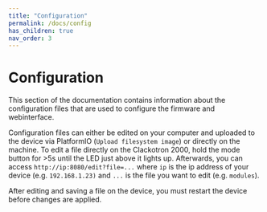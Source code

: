 ```yaml
---
title: "Configuration"
permalink: /docs/config
has_children: true
nav_order: 3
---
```


# Configuration

This section of the documentation contains information about the configuration files that are used to configure the firmware and webinterface.

Configuration files can either be edited on your computer and uploaded to the device via PlatformIO (`Upload filesystem image`) or directly on the machine. To edit a file directly on the Clackotron 2000, hold the mode button for >5s until the LED just above it lights up. Afterwards, you can access `http://ip:8080/edit?file=...` where `ip` is the ip address of your device (e.g. `192.168.1.23)` and `...` is the file you want to edit (e.g. `modules`).

After editing and saving a file on the device, you must restart the device before changes are applied.
